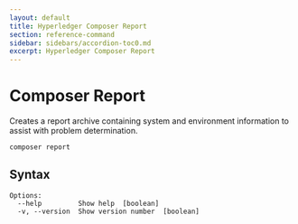 ```yaml
---
layout: default
title: Hyperledger Composer Report
section: reference-command
sidebar: sidebars/accordion-toc0.md
excerpt: Hyperledger Composer Report
---
```


# Composer Report

Creates a report archive containing system and environment information to assist with problem determination.

```
composer report
```

## Syntax

```
Options:
  --help         Show help  [boolean]
  -v, --version  Show version number  [boolean]
```

